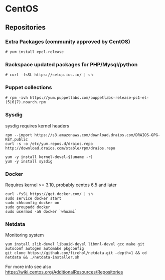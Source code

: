 # CentOS

## Repositories

### Extra Packages (community approved by CentOS)

    # yum install epel-release

### Rackspace updated packages for PHP/Mysql/python

    # curl -fsSL https://setup.ius.io/ | sh

### Puppet collections

    # rpm -ivh https://yum.puppetlabs.com/puppetlabs-release-pc1-el-(5|6|7).noarch.rpm

### Sysdig

sysdig requires kernel headers

    rpm --import https://s3.amazonaws.com/download.draios.com/DRAIOS-GPG-KEY.public
    curl -s -o /etc/yum.repos.d/draios.repo http://download.draios.com/stable/rpm/draios.repo

    yum -y install kernel-devel-$(uname -r)
    yum -y install sysdig

### Docker

Requires kernel >= 3.10, probably centos 6.5 and later

    curl -fsSL https://get.docker.com/ | sh
    sudo service docker start
    sudo chkconfig docker on
    sudo groupadd docker
    sudo usermod -aG docker `whoami`

### Netdata

Monitoring system

    yum install zlib-devel libuuid-devel libmnl-devel gcc make git autoconf autogen automake pkgconfig
    git clone https://github.com/firehol/netdata.git –depth=1 && cd netdata && ./netdata-installer.sh


For more info see also <https://wiki.centos.org/AdditionalResources/Repositories>
